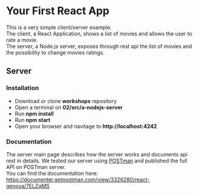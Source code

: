 # Your First React App

This is a very simple client/server example.  
The client, a React Application, shows a list of movies and allows the user to rate a movie.  
The server, a Node.js server, exposes through rest api the list of movies and the possibility to change movies ratings.

## Server

### Installation

 * Download or clone **workshops** repository
 * Open a terminal on **02/src/a-nodejs-server**
 * Run **npm install**
 * Run **npm start**
 * Open your browser and navitage to **http://localhost:4242**

### Documentation

The server main page describes how the server works and documents api rest in details.
We tested our server using [POSTman](https://www.getpostman.com/) and published the full API on POSTman server.  
You can find the documentation here: https://documenter.getpostman.com/view/3326280/react-genova/7ELZqMS